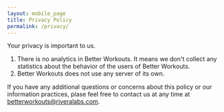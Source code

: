 ```yaml
---
layout: mobile_page
title: Privacy Policy
permalink: /privacy/
---
```


Your privacy is important to us.

1. There is no analytics in Better Workouts. It means we don't collect any statistics about the behavior of the users of Better Workouts.
2. Better Workouts does not use any server of its own.

If you have any additional questions or concerns about this policy or our information practices, plase feel free to contact us at any time at [betterworkouts@riveralabs.com][riveralabs-email].

[riveralabs-email]: mailto:betterworkouts@riveralabs.com?subject=Privacy